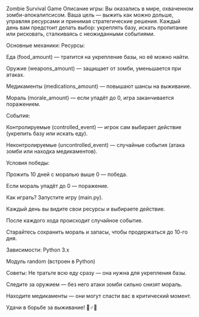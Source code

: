 Zombie Survival Game
Описание игры:
Вы оказались в мире, охваченном зомби-апокалипсисом. Ваша цель — выжить как можно дольше, управляя ресурсами и принимая стратегические решения. Каждый день вам предстоит делать выбор: укреплять базу, искать пропитание или рисковать, сталкиваясь с неожиданными событиями.

Основные механики:
Ресурсы:

Еда (food_amount) — тратится на укрепление базы, но её можно найти.

Оружие (weapons_amount) — защищает от зомби, уменьшается при атаках.

Медикаменты (medications_amount) — повышают шансы на выживание.

Мораль (morale_amount) — если упадёт до 0, игра заканчивается поражением.

События:

Контролируемые (controlled_event) — игрок сам выбирает действие (укрепить базу или искать еду).

Неконтролируемые (uncontrolled_event) — случайные события (атака зомби или находка медикаментов).

Условия победы:

Прожить 10 дней с моралью выше 0 — победа.

Если мораль упадёт до 0 — поражение.

Как играть?
Запустите игру (main.py).

Каждый день вы видите свои ресурсы и выбираете действие.

После каждого хода происходит случайное событие.

Старайтесь сохранить мораль и запасы, чтобы продержаться до 10-го дня.

Зависимости:
Python 3.x

Модуль random (встроен в Python)

Советы:
Не тратьте всю еду сразу — она нужна для укрепления базы.

Следите за оружием — без него атаки зомби сильно снизят мораль.

Находите медикаменты — они могут спасти вас в критический момент.

Удачи в борьбе за выживание! 🧟♂️🔫
